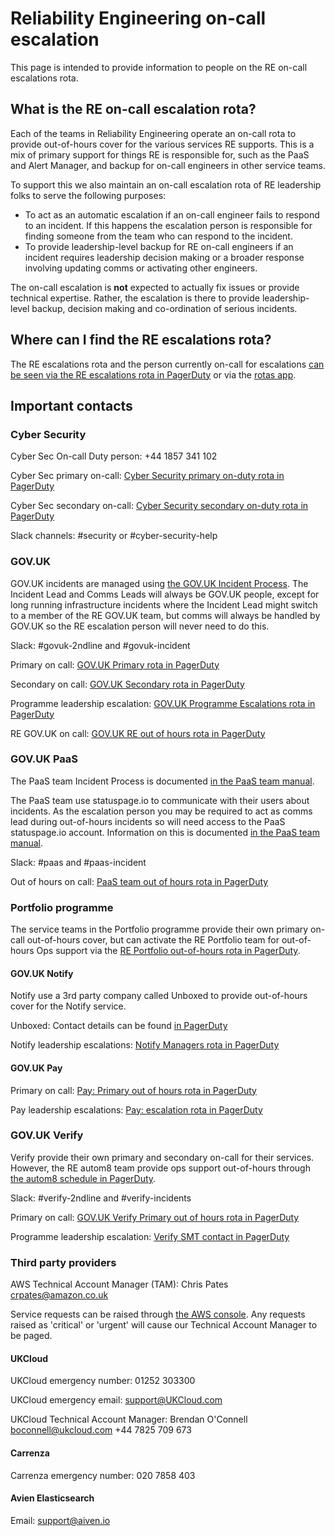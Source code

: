 # Reliability Engineering on-call escalation

This page is intended to provide information to people on the RE on-call
escalations rota.

## What is the RE on-call escalation rota?

Each of the teams in Reliability Engineering operate an on-call rota to provide
out-of-hours cover for the various services RE supports. This is a mix of
primary support for things RE is responsible for, such as the PaaS and Alert
Manager, and backup for on-call engineers in other service teams.

To support this we also maintain an on-call escalation rota of RE leadership
folks to serve the following purposes:

* To act as an automatic escalation if an on-call engineer fails to respond to
an incident. If this happens the escalation person is responsible for finding
someone from the team who can respond to the incident.
* To provide leadership-level backup for RE on-call engineers if an incident
requires leadership decision making or a broader response involving updating
comms or activating other engineers.

The on-call escalation is __not__ expected to actually fix issues or provide
technical expertise. Rather, the escalation is there to provide leadership-level
backup, decision making and co-ordination of serious incidents.

## Where can I find the RE escalations rota?

The RE escalations rota and the person currently on-call for escalations [can be
seen via the RE escalations rota in
PagerDuty](https://governmentdigitalservice.pagerduty.com/schedules#P02OIA8) or
via the [rotas
app](https://rotas.cloudapps.digital/calendars/pagerduty:a9242f17-f029-418d-8449-d6ea6d9aaf6e).

## Important contacts

### Cyber Security

Cyber Sec On-call Duty person: +44 1857 341 102

Cyber Sec primary on-call: [Cyber Security primary on-duty rota in
PagerDuty](https://governmentdigitalservice.pagerduty.com/schedules#P6ZV900)

Cyber Sec secondary on-call: [Cyber Security secondary on-duty rota in
PagerDuty](https://governmentdigitalservice.pagerduty.com/schedules#P2PT1KS)

Slack channels: #security or #cyber-security-help

### GOV.UK

GOV.UK incidents are managed using [the GOV.UK Incident
Process](https://docs.publishing.service.gov.uk/manual/incident-management-guidance.html).
The Incident Lead and Comms Leads will always be GOV.UK people, except for long
running infrastructure incidents where the Incident Lead might switch to a
member of the RE GOV.UK team, but comms will always be handled by GOV.UK so the
RE escalation person will never need to do this.

Slack: #govuk-2ndline and #govuk-incident

Primary on call: [GOV.UK Primary rota in PagerDuty](https://governmentdigitalservice.pagerduty.com/schedules/P479TSJ)

Secondary on call: [GOV.UK Secondary rota in PagerDuty](https://governmentdigitalservice.pagerduty.com/schedules/P752O37)

Programme leadership escalation: [GOV.UK Programme Escalations rota in PagerDuty](https://governmentdigitalservice.pagerduty.com/schedules/PCK3XB2)

RE GOV.UK on call: [GOV.UK RE out of hours rota in
PagerDuty](https://governmentdigitalservice.pagerduty.com/schedules#P24F5Q2)

### GOV.UK PaaS

The PaaS team Incident Process is documented [in the PaaS team
manual](https://team-manual.cloud.service.gov.uk/incident_management/incident_process).

The PaaS team use statuspage.io to communicate with their users about incidents.
As the escalation person you may be required to act as comms lead during
out-of-hours incidents so will need access to the PaaS statuspage.io account.
Information on this is documented [in the PaaS team
manual](https://team-manual.cloud.service.gov.uk/team/statuspage).

Slack: #paas and #paas-incident

Out of hours on call: [PaaS team out of hours rota in PagerDuty](https://governmentdigitalservice.pagerduty.com/schedules#PUOJ449)

### Portfolio programme

The service teams in the Portfolio programme provide their own primary on-call
out-of-hours cover, but can activate the RE Portfolio team for out-of-hours Ops
support via the [RE Portfolio out-of-hours rota in
PagerDuty](https://governmentdigitalservice.pagerduty.com/schedules#P3OL0L1).

#### GOV.UK Notify

Notify use a 3rd party company called Unboxed to provide out-of-hours cover for
the Notify service.

Unboxed: Contact details can be found [in
PagerDuty](https://governmentdigitalservice.pagerduty.com/users/PRY1MIA)

Notify leadership escalations: [Notify Managers rota in
PagerDuty](https://governmentdigitalservice.pagerduty.com/schedules#PLMSKGI)

#### GOV.UK Pay

Primary on call: [Pay: Primary out of hours rota in
PagerDuty](https://governmentdigitalservice.pagerduty.com/schedules#PZ30QWZ)

Pay leadership escalations: [Pay: escalation rota in
PagerDuty](https://governmentdigitalservice.pagerduty.com/schedules#P8NNTF8)

### GOV.UK Verify

Verify provide their own primary and secondary on-call for their services.
However, the RE autom8 team provide ops support out-of-hours through [the autom8
schedule in
PagerDuty](https://governmentdigitalservice.pagerduty.com/schedules#P7EUK0J).

Slack: #verify-2ndline and #verify-incidents

Primary on call: [GOV.UK Verify Primary out of hours rota in
PagerDuty](https://governmentdigitalservice.pagerduty.com/schedules#PG8WL6J)

Programme leadership escalation: [Verify SMT contact in
PagerDuty](https://governmentdigitalservice.pagerduty.com/users/PAEQAD2)

### Third party providers

AWS Technical Account Manager (TAM): Chris Pates crpates@amazon.co.uk 

Service requests can be raised through [the AWS
console](https://console.aws.amazon.com). Any requests raised as 'critical' or
'urgent' will cause our Technical Account Manager to be paged.

#### UKCloud

UKCloud emergency number: 01252 303300

UKCloud emergency email: support@UKCloud.com

UKCloud Technical Account Manager: Brendan O'Connell boconnell@ukcloud.com +44 7825 709 673

#### Carrenza

Carrenza emergency number: 020 7858 403

#### Avien Elasticsearch

Email: support@aiven.io

